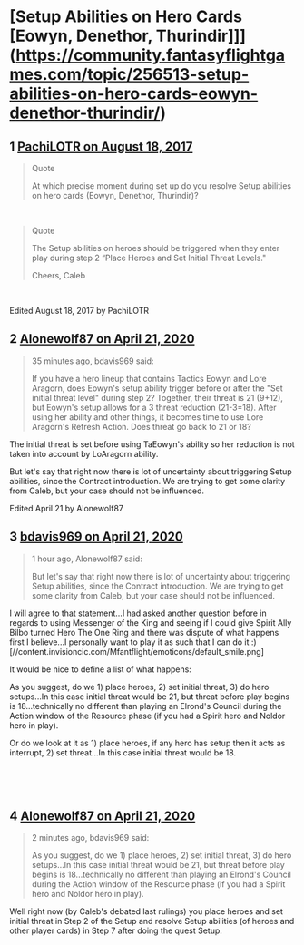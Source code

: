 # [Setup Abilities on Hero Cards [Eowyn, Denethor, Thurindir]]](https://community.fantasyflightgames.com/topic/256513-setup-abilities-on-hero-cards-eowyn-denethor-thurindir/)

## 1 [PachiLOTR on August 18, 2017](https://community.fantasyflightgames.com/topic/256513-setup-abilities-on-hero-cards-eowyn-denethor-thurindir/?do=findComment&comment=2933225)

> Quote
> 
> At which precise moment during set up do you resolve Setup abilities on hero cards (Eowyn, Denethor, Thurindir)?

 

> Quote
> 
> The Setup abilities on heroes should be triggered when they enter play during step 2 “Place Heroes and Set Initial Threat Levels."
> 
> Cheers,
> Caleb
>  

 

Edited August 18, 2017 by PachiLOTR

## 2 [Alonewolf87 on April 21, 2020](https://community.fantasyflightgames.com/topic/256513-setup-abilities-on-hero-cards-eowyn-denethor-thurindir/?do=findComment&comment=3929695)

> 35 minutes ago, bdavis969 said:
> 
> If you have a hero lineup that contains Tactics Eowyn and Lore Aragorn, does Eowyn's setup ability trigger before or after the "Set initial threat level" during step 2? Together, their threat is 21 (9+12), but Eowyn's setup allows for a 3 threat reduction (21-3=18). After using her ability and other things, it becomes time to use Lore Aragorn's Refresh Action. Does threat go back to 21 or 18?

The initial threat is set before using TaEowyn's ability so her reduction is not taken into account by LoAragorn ability.

But let's say that right now there is lot of uncertainty about triggering Setup abilities, since the Contract introduction. We are trying to get some clarity from Caleb, but your case should not be influenced.

Edited April 21 by Alonewolf87

## 3 [bdavis969 on April 21, 2020](https://community.fantasyflightgames.com/topic/256513-setup-abilities-on-hero-cards-eowyn-denethor-thurindir/?do=findComment&comment=3929717)

> 1 hour ago, Alonewolf87 said:
> 
> But let's say that right now there is lot of uncertainty about triggering Setup abilities, since the Contract introduction. We are trying to get some clarity from Caleb, but your case should not be influenced.

I will agree to that statement...I had asked another question before in regards to using Messenger of the King and seeing if I could give Spirit Ally Bilbo turned Hero The One Ring and there was dispute of what happens first I believe...I personally want to play it as such that I can do it :) [//content.invisioncic.com/Mfantflight/emoticons/default_smile.png]

It would be nice to define a list of what happens:

As you suggest, do we 1) place heroes, 2) set initial threat, 3) do hero setups...In this case initial threat would be 21, but threat before play begins is 18...technically no different than playing an Elrond's Council during the Action window of the Resource phase (if you had a Spirit hero and Noldor hero in play).

Or do we look at it as 1) place heroes, if any hero has setup then it acts as interrupt, 2) set threat...In this case initial threat would be 18.

 

 

## 4 [Alonewolf87 on April 21, 2020](https://community.fantasyflightgames.com/topic/256513-setup-abilities-on-hero-cards-eowyn-denethor-thurindir/?do=findComment&comment=3929720)

> 2 minutes ago, bdavis969 said:
> 
> As you suggest, do we 1) place heroes, 2) set initial threat, 3) do hero setups...In this case initial threat would be 21, but threat before play begins is 18...technically no different than playing an Elrond's Council during the Action window of the Resource phase (if you had a Spirit hero and Noldor hero in play).

Well right now (by Caleb's debated last rulings) you place heroes and set initial threat in Step 2 of the Setup and resolve Setup abilities (of heroes and other player cards) in Step 7 after doing the quest Setup.

